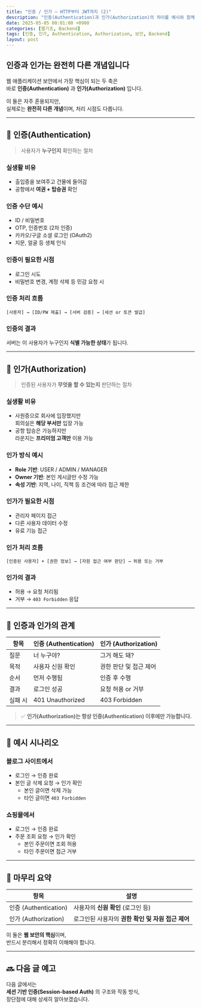 ```yaml
---
title: "인증 / 인가 — HTTP부터 JWT까지 (2)"
description: "인증(Authentication)과 인가(Authorization)의 차이를 예시와 함께 설명합니다. 로그인과 권한 관리의 핵심 개념을 이해하고 웹 보안의 구조를 명확히 정리해보세요."
date: 2025-05-05 00:01:00 +0900
categories: [웹기초, Backend]
tags: [인증, 인가, Authentication, Authorization, 보안, Backend]
layout: post
---
```



## 인증과 인가는 완전히 다른 개념입니다

웹 애플리케이션 보안에서 가장 핵심이 되는 두 축은  
바로 **인증(Authentication)** 과 **인가(Authorization)** 입니다.

이 둘은 자주 혼용되지만,  
실제로는 **완전히 다른 개념**이며, 처리 시점도 다릅니다.

---

## 🧾 인증(Authentication)

> 사용자가 **누구인지** 확인하는 절차

### 실생활 비유

- 출입증을 보여주고 건물에 들어감  
- 공항에서 **여권 + 탑승권** 확인

### 인증 수단 예시

- ID / 비밀번호
- OTP, 인증번호 (2차 인증)
- 카카오/구글 소셜 로그인 (OAuth2)
- 지문, 얼굴 등 생체 인식

### 인증이 필요한 시점

- 로그인 시도
- 비밀번호 변경, 계정 삭제 등 민감 요청 시

### 인증 처리 흐름

```
[사용자] → [ID/PW 제출] → [서버 검증] → [세션 or 토큰 발급]
```

### 인증의 결과

서버는 이 사용자가 누구인지 **식별 가능한 상태**가 됩니다.

---

## 🛂 인가(Authorization)

> 인증된 사용자가 **무엇을 할 수 있는지** 판단하는 절차

### 실생활 비유

- 사원증으로 회사에 입장했지만  
  회의실은 **해당 부서만** 입장 가능  
- 공항 탑승은 가능하지만  
  라운지는 **프리미엄 고객만** 이용 가능

### 인가 방식 예시

- **Role 기반**: USER / ADMIN / MANAGER
- **Owner 기반**: 본인 게시글만 수정 가능
- **속성 기반**: 지역, 나이, 직책 등 조건에 따라 접근 제한

### 인가가 필요한 시점

- 관리자 페이지 접근
- 다른 사용자 데이터 수정
- 유료 기능 접근

### 인가 처리 흐름

```
[인증된 사용자] + [권한 정보] → [자원 접근 여부 판단] → 허용 또는 거부
```

### 인가의 결과

- 허용 → 요청 처리됨
- 거부 → `403 Forbidden` 응답

---

## 🔄 인증과 인가의 관계

| 항목 | 인증 (Authentication) | 인가 (Authorization) |
|------|------------------------|------------------------|
| 질문 | 너 누구야? | 그거 해도 돼? |
| 목적 | 사용자 신원 확인 | 권한 판단 및 접근 제어 |
| 순서 | 먼저 수행됨 | 인증 후 수행 |
| 결과 | 로그인 성공 | 요청 허용 or 거부 |
| 실패 시 | 401 Unauthorized | 403 Forbidden |

> ✅ **인가(Authorization)는 항상 인증(Authentication) 이후에만 가능합니다.**

---

## 🧩 예시 시나리오

### 블로그 사이트에서

- 로그인 → 인증 완료
- 본인 글 삭제 요청 → 인가 확인
  - 본인 글이면 삭제 가능
  - 타인 글이면 `403 Forbidden`

### 쇼핑몰에서

- 로그인 → 인증 완료
- 주문 조회 요청 → 인가 확인
  - 본인 주문이면 조회 허용
  - 타인 주문이면 접근 거부

---

## 🧷 마무리 요약

| 항목 | 설명 |
|------|------|
| 인증 (Authentication) | 사용자의 **신원 확인** (로그인 등) |
| 인가 (Authorization) | 로그인된 사용자의 **권한 확인 및 자원 접근 제어** |

이 둘은 **웹 보안의 핵심**이며,  
반드시 분리해서 정확히 이해해야 합니다.

---

## 🔜 다음 글 예고

다음 글에서는  
**세션 기반 인증(Session-based Auth)** 의 구조와 작동 방식,  
장단점에 대해 상세히 알아보겠습니다.
